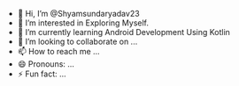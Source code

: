 - 👋 Hi, I’m @Shyamsundaryadav23
- 👀 I’m interested in Exploring Myself.
- 🌱 I’m currently learning Android Development Using Kotlin
- 💞️ I’m looking to collaborate on ...
- 📫 How to reach me ...
- 😄 Pronouns: ...
- ⚡ Fun fact: ...

<!---
Shyamsundaryadav23/Shyamsundaryadav23 is a ✨ special ✨ repository because its `README.md` (this file) appears on your GitHub profile.
You can click the Preview link to take a look at your changes.
--->
